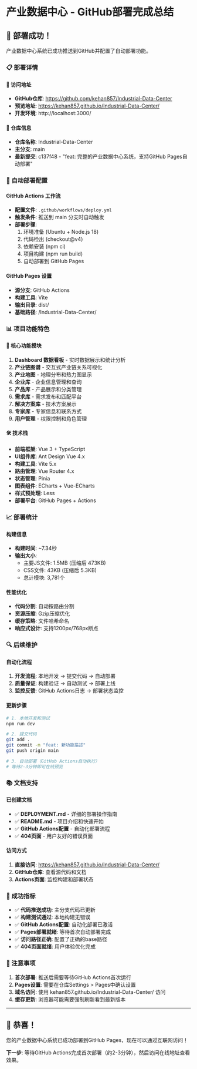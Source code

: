 # 产业数据中心 - GitHub部署完成总结

## 🎉 部署成功！

产业数据中心系统已成功推送到GitHub并配置了自动部署功能。

### 📋 部署详情

#### 🔗 访问地址
- **GitHub仓库**: https://github.com/kehan857/Industrial-Data-Center
- **预览地址**: https://kehan857.github.io/Industrial-Data-Center/
- **开发环境**: http://localhost:3000/

#### 📁 仓库信息
- **仓库名称**: Industrial-Data-Center
- **主分支**: main
- **最新提交**: c137f48 - "feat: 完整的产业数据中心系统，支持GitHub Pages自动部署"

### 🚀 自动部署配置

#### GitHub Actions 工作流
- **配置文件**: `.github/workflows/deploy.yml`
- **触发条件**: 推送到 main 分支时自动触发
- **部署步骤**:
  1. 环境准备 (Ubuntu + Node.js 18)
  2. 代码检出 (checkout@v4)
  3. 依赖安装 (npm ci)
  4. 项目构建 (npm run build)
  5. 自动部署到 GitHub Pages

#### GitHub Pages 设置
- **源分支**: GitHub Actions
- **构建工具**: Vite
- **输出目录**: dist/
- **基础路径**: /Industrial-Data-Center/

### 📊 项目功能特色

#### 🎨 核心功能模块
1. **Dashboard 数据看板** - 实时数据展示和统计分析
2. **产业链图谱** - 交互式产业链关系可视化
3. **产业地图** - 地理分布和热力图显示
4. **企业库** - 企业信息管理和查询
5. **产品库** - 产品展示和分类管理
6. **需求库** - 需求发布和匹配平台
7. **解决方案库** - 技术方案展示
8. **专家库** - 专家信息和联系方式
9. **用户管理** - 权限控制和角色管理

#### 🛠️ 技术栈
- **前端框架**: Vue 3 + TypeScript
- **UI组件库**: Ant Design Vue 4.x
- **构建工具**: Vite 5.x
- **路由管理**: Vue Router 4.x
- **状态管理**: Pinia
- **图表组件**: ECharts + Vue-ECharts
- **样式预处理**: Less
- **部署平台**: GitHub Pages + Actions

### 📈 部署统计

#### 构建信息
- **构建时间**: ~7.34秒
- **输出大小**: 
  - 主要JS文件: 1.5MB (压缩后 473KB)
  - CSS文件: 43KB (压缩后 5.3KB)
  - 总计模块: 3,781个

#### 性能优化
- **代码分割**: 自动按路由分割
- **资源压缩**: Gzip压缩优化
- **缓存策略**: 文件哈希命名
- **响应式设计**: 支持1200px/768px断点

### 🔍 后续维护

#### 自动化流程
1. **开发流程**: 本地开发 → 提交代码 → 自动部署
2. **质量保证**: 构建验证 → 自动测试 → 部署上线
3. **监控反馈**: GitHub Actions日志 → 部署状态监控

#### 更新步骤
```bash
# 1. 本地开发和测试
npm run dev

# 2. 提交代码
git add .
git commit -m "feat: 新功能描述"
git push origin main

# 3. 自动部署（GitHub Actions自动执行）
# 等待2-3分钟即可在线预览
```

### 📚 文档支持

#### 已创建文档
- ✅ **DEPLOYMENT.md** - 详细的部署操作指南
- ✅ **README.md** - 项目介绍和快速开始
- ✅ **GitHub Actions配置** - 自动化部署流程
- ✅ **404页面** - 用户友好的错误页面

#### 访问方式
1. **直接访问**: https://kehan857.github.io/Industrial-Data-Center/
2. **GitHub仓库**: 查看源代码和文档
3. **Actions页面**: 监控构建和部署状态

### 🎯 成功指标

- ✅ **代码推送成功**: 主分支代码已更新
- ✅ **构建测试通过**: 本地构建无错误
- ✅ **GitHub Actions配置**: 自动化部署已激活
- ✅ **Pages部署就绪**: 等待首次自动部署完成
- ✅ **访问路径正确**: 配置了正确的base路径
- ✅ **404页面就绪**: 用户体验优化完成

### 🚨 注意事项

1. **首次部署**: 推送后需要等待GitHub Actions首次运行
2. **Pages设置**: 需要在仓库Settings > Pages中确认设置
3. **域名访问**: 使用 kehan857.github.io/Industrial-Data-Center/ 访问
4. **缓存更新**: 浏览器可能需要强制刷新看到最新版本

---

## 🎊 恭喜！

您的产业数据中心系统已成功部署到GitHub Pages，现在可以通过互联网访问！

**下一步**: 等待GitHub Actions完成首次部署（约2-3分钟），然后访问在线地址查看效果。 